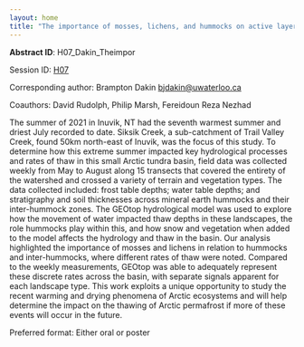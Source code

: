 ```yaml
---
layout: home
title: "The importance of mosses, lichens, and hummocks on active layer thaw during a dry summer in the Western Canadian Arctic"
---
```



**Abstract ID**: H07_Dakin_Theimpor

Session ID: [H07](.)

Corresponding author: Brampton Dakin <a href="mailto:bjdakin@uwaterloo.ca">bjdakin@uwaterloo.ca</a>

Coauthors: David Rudolph, Philip Marsh, Fereidoun Reza Nezhad 

The summer of 2021 in Inuvik, NT had the seventh warmest summer and driest July recorded to date. Siksik Creek, a sub-catchment of Trail Valley Creek, found 50km north-east of Inuvik, was the focus of this study. To determine how this extreme summer impacted key hydrological processes and rates of thaw in this small Arctic tundra basin, field data was collected weekly from May to August along 15 transects that covered the entirety of the watershed and crossed a variety of terrain and vegetation types. The data collected included: frost table depths; water table depths; and stratigraphy and soil thicknesses across mineral earth hummocks and their inter-hummock zones. The GEOtop hydrological model was used to explore how the movement of water impacted thaw depths in these landscapes, the role hummocks play within this, and how snow and vegetation when added to the model affects the hydrology and thaw in the basin. Our analysis highlighted the importance of mosses and lichens in relation to hummocks and inter-hummocks, where different rates of thaw were noted. Compared to the weekly measurements, GEOtop was able to adequately represent these discrete rates across the basin, with separate signals apparent for each landscape type. This work exploits a unique opportunity to study the recent warming and drying phenomena of Arctic ecosystems and will help determine the impact on the thawing of Arctic permafrost if more of these events will occur in the future.

Preferred format: Either oral or poster
